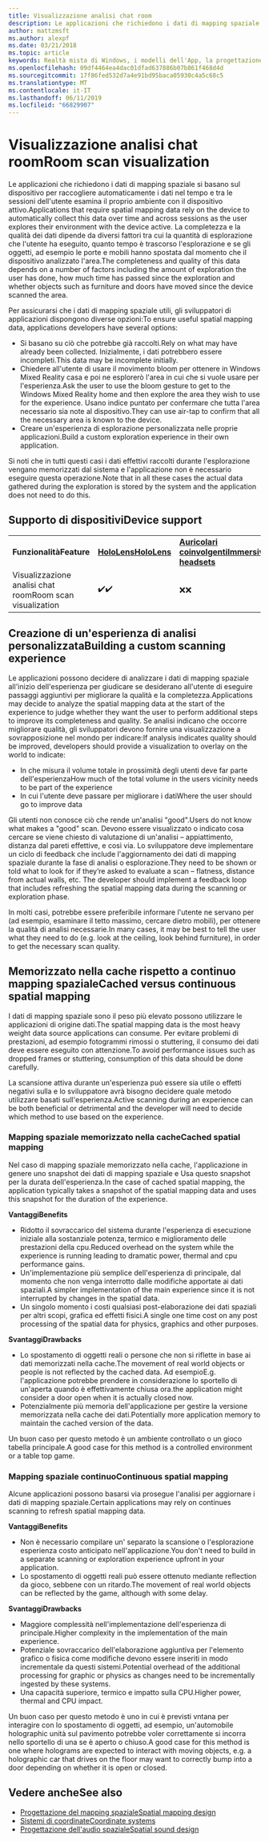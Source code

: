```yaml
---
title: Visualizzazione analisi chat room
description: Le applicazioni che richiedono i dati di mapping spaziale si basano sul dispositivo per raccogliere automaticamente i dati nel tempo e tra le sessioni dell'utente esamina il proprio ambiente con il dispositivo attivo.
author: mattzmsft
ms.author: alexpf
ms.date: 03/21/2018
ms.topic: article
keywords: Realtà mista di Windows, i modelli dell'App, la progettazione, HoloLens, analisi di chat, spaziali mapping, surface, ricostruzione mesh
ms.openlocfilehash: 09df4464ea4dac01dfad637886b07b861f468d4d
ms.sourcegitcommit: 17f86fed532d7a4e91bd95baca05930c4a5c68c5
ms.translationtype: MT
ms.contentlocale: it-IT
ms.lasthandoff: 06/11/2019
ms.locfileid: "66829907"
---
```

# <a name="room-scan-visualization"></a><span data-ttu-id="73bf3-104">Visualizzazione analisi chat room</span><span class="sxs-lookup"><span data-stu-id="73bf3-104">Room scan visualization</span></span>

<span data-ttu-id="73bf3-105">Le applicazioni che richiedono i dati di mapping spaziale si basano sul dispositivo per raccogliere automaticamente i dati nel tempo e tra le sessioni dell'utente esamina il proprio ambiente con il dispositivo attivo.</span><span class="sxs-lookup"><span data-stu-id="73bf3-105">Applications that require spatial mapping data rely on the device to automatically collect this data over time and across sessions as the user explores their environment with the device active.</span></span> <span data-ttu-id="73bf3-106">La completezza e la qualità dei dati dipende da diversi fattori tra cui la quantità di esplorazione che l'utente ha eseguito, quanto tempo è trascorso l'esplorazione e se gli oggetti, ad esempio le porte e mobili hanno spostata dal momento che il dispositivo analizzato l'area.</span><span class="sxs-lookup"><span data-stu-id="73bf3-106">The completeness and quality of this data depends on a number of factors including the amount of exploration the user has done, how much time has passed since the exploration and whether objects such as furniture and doors have moved since the device scanned the area.</span></span>

<span data-ttu-id="73bf3-107">Per assicurarsi che i dati di mapping spaziale utili, gli sviluppatori di applicazioni dispongono diverse opzioni:</span><span class="sxs-lookup"><span data-stu-id="73bf3-107">To ensure useful spatial mapping data, applications developers have several options:</span></span>
* <span data-ttu-id="73bf3-108">Si basano su ciò che potrebbe già raccolti.</span><span class="sxs-lookup"><span data-stu-id="73bf3-108">Rely on what may have already been collected.</span></span> <span data-ttu-id="73bf3-109">Inizialmente, i dati potrebbero essere incompleti.</span><span class="sxs-lookup"><span data-stu-id="73bf3-109">This data may be incomplete initially.</span></span>
* <span data-ttu-id="73bf3-110">Chiedere all'utente di usare il movimento bloom per ottenere in Windows Mixed Reality casa e poi ne esplorerò l'area in cui che si vuole usare per l'esperienza.</span><span class="sxs-lookup"><span data-stu-id="73bf3-110">Ask the user to use the bloom gesture to get to the Windows Mixed Reality home and then explore the area they wish to use for the experience.</span></span> <span data-ttu-id="73bf3-111">Usano indice puntato per confermare che tutta l'area necessario sia note al dispositivo.</span><span class="sxs-lookup"><span data-stu-id="73bf3-111">They can use air-tap to confirm that all the necessary area is known to the device.</span></span>
* <span data-ttu-id="73bf3-112">Creare un'esperienza di esplorazione personalizzata nelle proprie applicazioni.</span><span class="sxs-lookup"><span data-stu-id="73bf3-112">Build a custom exploration experience in their own application.</span></span>

<span data-ttu-id="73bf3-113">Si noti che in tutti questi casi i dati effettivi raccolti durante l'esplorazione vengano memorizzati dal sistema e l'applicazione non è necessario eseguire questa operazione.</span><span class="sxs-lookup"><span data-stu-id="73bf3-113">Note that in all these cases the actual data gathered during the exploration is stored by the system and the application does not need to do this.</span></span>

## <a name="device-support"></a><span data-ttu-id="73bf3-114">Supporto di dispositivi</span><span class="sxs-lookup"><span data-stu-id="73bf3-114">Device support</span></span>

<table>
    <colgroup>
    <col width="33%" />
    <col width="33%" />
    <col width="33%" />
    </colgroup>
    <tr>
        <td><span data-ttu-id="73bf3-115"><strong>Funzionalità</strong></span><span class="sxs-lookup"><span data-stu-id="73bf3-115"><strong>Feature</strong></span></span></td>
        <td><span data-ttu-id="73bf3-116"><a href="hololens-hardware-details.md"><strong>HoloLens</strong></a></span><span class="sxs-lookup"><span data-stu-id="73bf3-116"><a href="hololens-hardware-details.md"><strong>HoloLens</strong></a></span></span></td>
        <td><span data-ttu-id="73bf3-117"><a href="immersive-headset-hardware-details.md"><strong>Auricolari coinvolgenti</strong></a></span><span class="sxs-lookup"><span data-stu-id="73bf3-117"><a href="immersive-headset-hardware-details.md"><strong>Immersive headsets</strong></a></span></span></td>
    </tr>
     <tr>
        <td><span data-ttu-id="73bf3-118">Visualizzazione analisi chat room</span><span class="sxs-lookup"><span data-stu-id="73bf3-118">Room scan visualization</span></span></td>
        <td><span data-ttu-id="73bf3-119">✔️</span><span class="sxs-lookup"><span data-stu-id="73bf3-119">✔️</span></span></td>
        <td><span data-ttu-id="73bf3-120">❌</span><span class="sxs-lookup"><span data-stu-id="73bf3-120">❌</span></span></td>
    </tr>
</table>



## <a name="building-a-custom-scanning-experience"></a><span data-ttu-id="73bf3-121">Creazione di un'esperienza di analisi personalizzata</span><span class="sxs-lookup"><span data-stu-id="73bf3-121">Building a custom scanning experience</span></span>

<span data-ttu-id="73bf3-122">Le applicazioni possono decidere di analizzare i dati di mapping spaziale all'inizio dell'esperienza per giudicare se desiderano all'utente di eseguire passaggi aggiuntivi per migliorare la qualità e la completezza.</span><span class="sxs-lookup"><span data-stu-id="73bf3-122">Applications may decide to analyze the spatial mapping data at the start of the experience to judge whether they want the user to perform additional steps to improve its completeness and quality.</span></span> <span data-ttu-id="73bf3-123">Se analisi indicano che occorre migliorare qualità, gli sviluppatori devono fornire una visualizzazione a sovrapposizione nel mondo per indicare:</span><span class="sxs-lookup"><span data-stu-id="73bf3-123">If analysis indicates quality should be improved, developers should provide a visualization to overlay on the world to indicate:</span></span>
* <span data-ttu-id="73bf3-124">In che misura il volume totale in prossimità degli utenti deve far parte dell'esperienza</span><span class="sxs-lookup"><span data-stu-id="73bf3-124">How much of the total volume in the users vicinity needs to be part of the experience</span></span>
* <span data-ttu-id="73bf3-125">In cui l'utente deve passare per migliorare i dati</span><span class="sxs-lookup"><span data-stu-id="73bf3-125">Where the user should go to improve data</span></span>

<span data-ttu-id="73bf3-126">Gli utenti non conosce ciò che rende un'analisi "good".</span><span class="sxs-lookup"><span data-stu-id="73bf3-126">Users do not know what makes a "good" scan.</span></span> <span data-ttu-id="73bf3-127">Devono essere visualizzato o indicato cosa cercare se viene chiesto di valutazione di un'analisi – appiattimento, distanza dal pareti effettive, e così via. Lo sviluppatore deve implementare un ciclo di feedback che include l'aggiornamento dei dati di mapping spaziale durante la fase di analisi o esplorazione.</span><span class="sxs-lookup"><span data-stu-id="73bf3-127">They need to be shown or told what to look for if they’re asked to evaluate a scan – flatness, distance from actual walls, etc. The developer should implement a feedback loop that includes refreshing the spatial mapping data during the scanning or exploration phase.</span></span>

<span data-ttu-id="73bf3-128">In molti casi, potrebbe essere preferibile informare l'utente ne servano per (ad esempio, esaminare il tetto massimo, cercare dietro mobili), per ottenere la qualità di analisi necessarie.</span><span class="sxs-lookup"><span data-stu-id="73bf3-128">In many cases, it may be best to tell the user what they need to do (e.g. look at the ceiling, look behind furniture), in order to get the necessary scan quality.</span></span>

## <a name="cached-versus-continuous-spatial-mapping"></a><span data-ttu-id="73bf3-129">Memorizzato nella cache rispetto a continuo mapping spaziale</span><span class="sxs-lookup"><span data-stu-id="73bf3-129">Cached versus continuous spatial mapping</span></span>

<span data-ttu-id="73bf3-130">I dati di mapping spaziale sono il peso più elevato possono utilizzare le applicazioni di origine dati.</span><span class="sxs-lookup"><span data-stu-id="73bf3-130">The spatial mapping data is the most heavy weight data source applications can consume.</span></span> <span data-ttu-id="73bf3-131">Per evitare problemi di prestazioni, ad esempio fotogrammi rimossi o stuttering, il consumo dei dati deve essere eseguito con attenzione.</span><span class="sxs-lookup"><span data-stu-id="73bf3-131">To avoid performance issues such as dropped frames or stuttering, consumption of this data should be done carefully.</span></span>

<span data-ttu-id="73bf3-132">La scansione attiva durante un'esperienza può essere sia utile o effetti negativi sulla e lo sviluppatore avrà bisogno decidere quale metodo utilizzare basati sull'esperienza.</span><span class="sxs-lookup"><span data-stu-id="73bf3-132">Active scanning during an experience can be both beneficial or detrimental and the developer will need to decide which method to use based on the experience.</span></span>

### <a name="cached-spatial-mapping"></a><span data-ttu-id="73bf3-133">Mapping spaziale memorizzato nella cache</span><span class="sxs-lookup"><span data-stu-id="73bf3-133">Cached spatial mapping</span></span>

<span data-ttu-id="73bf3-134">Nel caso di mapping spaziale memorizzato nella cache, l'applicazione in genere uno snapshot dei dati di mapping spaziale e Usa questo snapshot per la durata dell'esperienza.</span><span class="sxs-lookup"><span data-stu-id="73bf3-134">In the case of cached spatial mapping, the application typically takes a snapshot of the spatial mapping data and uses this snapshot for the duration of the experience.</span></span>

<span data-ttu-id="73bf3-135">**Vantaggi**</span><span class="sxs-lookup"><span data-stu-id="73bf3-135">**Benefits**</span></span>
* <span data-ttu-id="73bf3-136">Ridotto il sovraccarico del sistema durante l'esperienza di esecuzione iniziale alla sostanziale potenza, termico e miglioramento delle prestazioni della cpu.</span><span class="sxs-lookup"><span data-stu-id="73bf3-136">Reduced overhead on the system while the experience is running leading to dramatic power, thermal and cpu performance gains.</span></span>
* <span data-ttu-id="73bf3-137">Un'implementazione più semplice dell'esperienza di principale, dal momento che non venga interrotto dalle modifiche apportate ai dati spaziali.</span><span class="sxs-lookup"><span data-stu-id="73bf3-137">A simpler implementation of the main experience since it is not interrupted by changes in the spatial data.</span></span>
* <span data-ttu-id="73bf3-138">Un singolo momento i costi qualsiasi post-elaborazione dei dati spaziali per altri scopi, grafica ed effetti fisici.</span><span class="sxs-lookup"><span data-stu-id="73bf3-138">A single one time cost on any post processing of the spatial data for physics, graphics and other purposes.</span></span>

<span data-ttu-id="73bf3-139">**Svantaggi**</span><span class="sxs-lookup"><span data-stu-id="73bf3-139">**Drawbacks**</span></span>
* <span data-ttu-id="73bf3-140">Lo spostamento di oggetti reali o persone che non si riflette in base ai dati memorizzati nella cache.</span><span class="sxs-lookup"><span data-stu-id="73bf3-140">The movement of real world objects or people is not reflected by the cached data.</span></span> <span data-ttu-id="73bf3-141">Ad esempio</span><span class="sxs-lookup"><span data-stu-id="73bf3-141">E.g.</span></span> <span data-ttu-id="73bf3-142">l'applicazione potrebbe prendere in considerazione lo sportello di un'aperta quando è effettivamente chiusa ora.</span><span class="sxs-lookup"><span data-stu-id="73bf3-142">the application might consider a door open when it is actually closed now.</span></span>
* <span data-ttu-id="73bf3-143">Potenzialmente più memoria dell'applicazione per gestire la versione memorizzata nella cache dei dati.</span><span class="sxs-lookup"><span data-stu-id="73bf3-143">Potentially more application memory to maintain the cached version of the data.</span></span>

<span data-ttu-id="73bf3-144">Un buon caso per questo metodo è un ambiente controllato o un gioco tabella principale.</span><span class="sxs-lookup"><span data-stu-id="73bf3-144">A good case for this method is a controlled environment or a table top game.</span></span>

### <a name="continuous-spatial-mapping"></a><span data-ttu-id="73bf3-145">Mapping spaziale continuo</span><span class="sxs-lookup"><span data-stu-id="73bf3-145">Continuous spatial mapping</span></span>

<span data-ttu-id="73bf3-146">Alcune applicazioni possono basarsi via prosegue l'analisi per aggiornare i dati di mapping spaziale.</span><span class="sxs-lookup"><span data-stu-id="73bf3-146">Certain applications may rely on continues scanning to refresh spatial mapping data.</span></span>

<span data-ttu-id="73bf3-147">**Vantaggi**</span><span class="sxs-lookup"><span data-stu-id="73bf3-147">**Benefits**</span></span>
* <span data-ttu-id="73bf3-148">Non è necessario compilare un' separato la scansione o l'esplorazione esperienza costo anticipato nell'applicazione.</span><span class="sxs-lookup"><span data-stu-id="73bf3-148">You don't need to build in a separate scanning or exploration experience upfront in your application.</span></span>
* <span data-ttu-id="73bf3-149">Lo spostamento di oggetti reali può essere ottenuto mediante reflection da gioco, sebbene con un ritardo.</span><span class="sxs-lookup"><span data-stu-id="73bf3-149">The movement of real world objects can be reflected by the game, although with some delay.</span></span>

<span data-ttu-id="73bf3-150">**Svantaggi**</span><span class="sxs-lookup"><span data-stu-id="73bf3-150">**Drawbacks**</span></span>
* <span data-ttu-id="73bf3-151">Maggiore complessità nell'implementazione dell'esperienza di principale.</span><span class="sxs-lookup"><span data-stu-id="73bf3-151">Higher complexity in the implementation of the main experience.</span></span>
* <span data-ttu-id="73bf3-152">Potenziale sovraccarico dell'elaborazione aggiuntiva per l'elemento grafico o fisica come modifiche devono essere inseriti in modo incrementale da questi sistemi.</span><span class="sxs-lookup"><span data-stu-id="73bf3-152">Potential overhead of the additional processing for graphic or physics as changes need to be incrementally ingested by these systems.</span></span>
* <span data-ttu-id="73bf3-153">Una capacità superiore, termico e impatto sulla CPU.</span><span class="sxs-lookup"><span data-stu-id="73bf3-153">Higher power, thermal and CPU impact.</span></span>

<span data-ttu-id="73bf3-154">Un buon caso per questo metodo è uno in cui è previsti vntana per interagire con lo spostamento di oggetti, ad esempio, un'automobile holographic unità sul pavimento potrebbe voler correttamente si incorra nello sportello di una se è aperto o chiuso.</span><span class="sxs-lookup"><span data-stu-id="73bf3-154">A good case for this method is one where holograms are expected to interact with moving objects, e.g. a holographic car that drives on the floor may want to correctly bump into a door depending on whether it is open or closed.</span></span>

## <a name="see-also"></a><span data-ttu-id="73bf3-155">Vedere anche</span><span class="sxs-lookup"><span data-stu-id="73bf3-155">See also</span></span>
* [<span data-ttu-id="73bf3-156">Progettazione del mapping spaziale</span><span class="sxs-lookup"><span data-stu-id="73bf3-156">Spatial mapping design</span></span>](spatial-mapping-design.md)
* [<span data-ttu-id="73bf3-157">Sistemi di coordinate</span><span class="sxs-lookup"><span data-stu-id="73bf3-157">Coordinate systems</span></span>](coordinate-systems.md)
* [<span data-ttu-id="73bf3-158">Progettazione dell'audio spaziale</span><span class="sxs-lookup"><span data-stu-id="73bf3-158">Spatial sound design</span></span>](spatial-sound-design.md)
